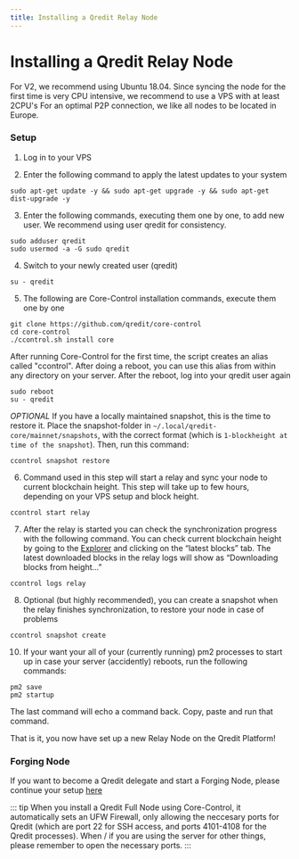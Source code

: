 ```yaml
---
title: Installing a Qredit Relay Node
---
```

# Installing a Qredit Relay Node

For V2, we recommend using Ubuntu 18.04. 
Since syncing the node for the first time is very CPU intensive, we recommend to use a VPS with at least 2CPU's
For an optimal P2P connection, we like all nodes to be located in Europe.

### Setup

1. Log in to your VPS

2. Enter the following command to apply the latest updates to your system
```
sudo apt-get update -y && sudo apt-get upgrade -y && sudo apt-get dist-upgrade -y
```

3. Enter the following commands, executing them one by one, to add new user. We recommend using user qredit for consistency.
```
sudo adduser qredit
sudo usermod -a -G sudo qredit
```

4. Switch to your newly created user (qredit)
``` 
su - qredit
```

5. The following are Core-Control installation commands, execute them one by one
``` 
git clone https://github.com/qredit/core-control
cd core-control
./ccontrol.sh install core
```

After running Core-Control for the first time, the script creates an alias called "ccontrol". After doing a reboot, you can use this alias from within any directory on your server. After the reboot, log into your qredit user again
```
sudo reboot
su - qredit
```

*OPTIONAL* If you have a locally maintained snapshot, this is the time to restore it. Place the snapshot-folder in `~/.local/qredit-core/mainnet/snapshots`, with the correct format (which is `1-blockheight at time of the snapshot`). 
Then, run this command:
```
ccontrol snapshot restore
```

6. Command used in this step will start a relay and sync your node to current blockchain height. This step will take up to few hours, depending on your VPS setup and block height.
```
ccontrol start relay
```

7. After the relay is started you can check the synchronization progress with the following command. You can check current blockchain height by going to the [Explorer](https://explorer.qredit.io/#/) and clicking on the “latest blocks” tab. The latest downloaded blocks in the relay logs will show as “Downloading blocks from height...”
```
ccontrol logs relay
```

8. Optional (but highly recommended), you can create a snapshot when the relay finishes synchronization, to restore your node in case of problems
```
ccontrol snapshot create
```

10. If your want your all of your (currently running) pm2 processes to start up in case your server (accidently) reboots, run the following commands:
```
pm2 save
pm2 startup
```
The last command will echo a command back. Copy, paste and run that command.

That is it, you now have set up a new Relay Node on the Qredit Platform!

### Forging Node
If you want to become a Qredit delegate and start a Forging Node, please continue your setup [here](http://docs.qredit.network/delegates/forging-node-install.html)

::: tip
When you install a Qredit Full Node using Core-Control, it automatically sets an UFW Firewall, only allowing the neccesary ports for Qredit (which are port 22 for SSH access, and ports 4101-4108 for the Qredit processes). 
When / if you are using the server for other things, please remember to open the necessary ports.
:::
